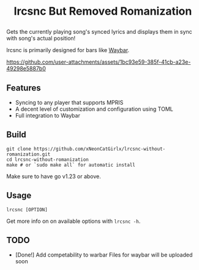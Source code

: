 # <p align="center">lrcsnc But Removed Romanization</p>
Gets the currently playing song's synced lyrics and displays them in sync with song's actual position!

lrcsnc is primarily designed for bars like [Waybar](https://github.com/Alexays/Waybar).

https://github.com/user-attachments/assets/1bc93e59-385f-41cb-a23e-49298e5887b0

## Features

- Syncing to any player that supports MPRIS
- A decent level of customization and configuration using TOML
- Full integration to Waybar

## Build
```
git clone https://github.com/xNeonCatGirlx/lrcsnc-without-romanization.git
cd lrcsnc-without-romanization
make # or `sudo make all` for automatic install
```
Make sure to have go v1.23 or above.

## Usage
```
lrcsnc [OPTION]
```
Get more info on on available options with `lrcsnc -h`.

## TODO
- [Done!] Add competability to warbar
Files for waybar will be uploaded soon

